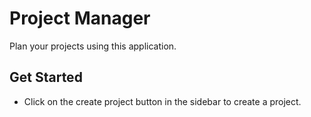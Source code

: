 # Project Manager

Plan your projects using this application.

## Get Started

- Click on the create project button in the sidebar to create a project.
